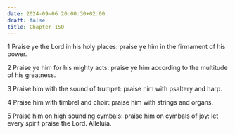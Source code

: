 ```yaml
---
date: 2024-09-06 20:00:30+02:00
draft: false
title: Chapter 150
---
```




1 Praise ye the Lord in his holy places: praise ye him in the firmament of his power.

2 Praise ye him for his mighty acts: praise ye him according to the multitude of his greatness.

3 Praise him with the sound of trumpet: praise him with psaltery and harp.

4 Praise him with timbrel and choir: praise him with strings and organs.

5 Praise him on high sounding cymbals: praise him on cymbals of joy: let every spirit praise the Lord. Alleluia.

